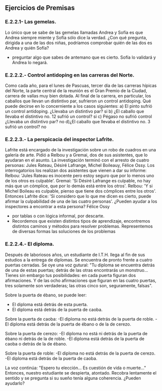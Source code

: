 ## Ejercicios de Premisas

### E.2.2.1- Las gemelas.
Lo único que se sabe de las gemelas llamadas Andrea y Sofía es que Andrea siempre miente y Sofía sólo dice la verdad. ¿Con qué pregunta, dirigida a una de las dos niñas, podríamos comprobar quién de las dos es Andrea y quién Sofía?
- preguntar algo que sabes de antemano que es cierto. Sofía lo validará y Andrea lo negará.

### E.2.2.2.- Control antidoping en las carreras del Norte.
Como cada año, para el lunes de Pascuas, tercer día de las carreras hípicas del Norte, la parte central de la reunión es el Gran Premio de la Ciudad, carrera de vallas muy bien dotada. Al final de la carrera, en particular, los caballos que llevan un distintivo par, sufrieron un control antidoping. Qué puede decirse en lo concerniente a los casos siguientes: 
a) El pinto sufrió un control antidoping. ¿Llevaba un distintivo par? si
b) ¿El caballo que llevaba el distintivo no. 12 sufrió un control? si
c) Pégaso no sufrió control ¿Llevaba un distintivo par? no
d)¿El caballo que llevaba el distintivo no. 3 sufrió un control? no

### E.2.2.3.- La perspicacia del inspector Lafrite.
Lafrite está encargado de la investigación sobre un robo de cuadros en una galería de arte. Pidió a Relbou y a Gremai, dos de sus asistentes, que lo ayudaran en el asunto. La investigación terminó con el arresto de cuatro personas: Jules Rateau, Désiré Lafrange, Michel Boileauy, Félice Ossy. Los interrogatorios los realizan dos asistentes que vienen a dar su informe:
Relbou: 'Jules Rateau es inocente pero estoy seguro que por lo menos uno de los otros es culpable'.
Gremai: 'Si Désiré Lafrange es culpable, no hay más que un cómplice, que por lo demás está entre los otros'.
Relbou: 'Y si Michel Boileau es culpable, pienso que tiene dos cómplices entre los otros'.
Entonces Lafrite dice: 'Si considero que lo que me dicen es cierto, puede afirmar la culpabilidad de una de las cuatro personas'.
¿Pueden ayudar a los inspectores a encontrar a esta persona? Félice Ossy

- por tablas o con lógica informal, por descarte.
- Recordemos que existen distintos tipos de aprendizaje, encontremos distintos caminos y métodos para resolver problemas. Representemos de diversas formas las soluciones de los problemas

### E.2.2.4.- El diploma.
Después de laboriosos años, un estudiante de I.T.H. llega al fin de sus estudios a la entrega de diplomas. Se encuentra de pronto frente a cuatro puertas cerradas. Se oye una voz gutural: "Tu diploma se encuentra detrás de una de estas puertas; detrás de las otras encontrarás un monstruo... Tienes sin embargo tus posibilidades: en cada puerta figuran dos afirmaciones. Y de las ocho afirmaciones que figuran en las cuatro puertas, tres solamente son verdaderas; las otras cinco son, seguramente, falsas".

Sobre la puerta de ébano, se puede leer:
- El diploma está detrás de esta puerta.
- El diploma está detrás de la puerta de caoba.

Sobre la puerta de caoba:
-El diploma no está detrás de la puerta de roble.
-El diploma está detrás de la puerta de ébano o de la de cerezo.

Sobre la puerta de cerezo:
-El diploma no está ni detrás de la puerta de ébano ni detrás de la de roble.
-El diploma está detrás de la puerta de caoba o detrás de la de ébano.

Sobre la puerta de roble:
-El diploma no está detrás de la puerta de cerezo.
-El diploma está detrás de la puerta de caoba.

La voz continúa: "Espero tu elección... Es cuestión de vida o muerte..."  Entonces, nuestro estudiante se despierta, atontado. Recobra lentamente el sentido y se pregunta si su sueño tenía alguna coherencia.
¿Pueden ayudarlo?


